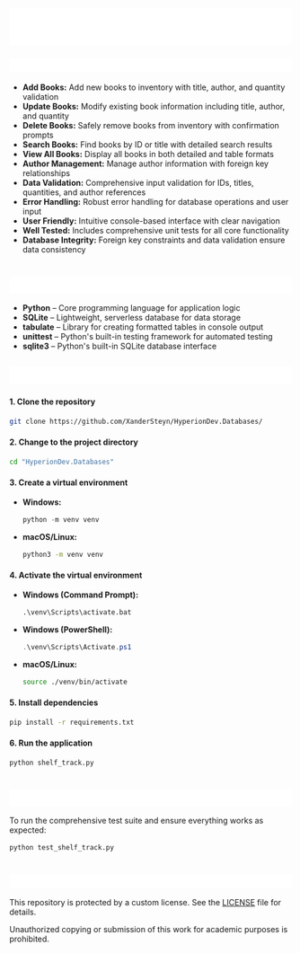 <h1 align="center">
  <img src="https://github.com/XanderSteyn/xandersteyn/blob/main/IGNORE/Headers/Tasks/Databases.svg" alt="Databases - CLI Bookstore Inventory Manager"/><br>
</h1>

<img src="https://github.com/XanderSteyn/xandersteyn/blob/main/IGNORE/Headers/Repos/Features.svg" alt="Features" height="25px"/>

- **Add Books:** Add new books to inventory with title, author, and quantity validation
- **Update Books:** Modify existing book information including title, author, and quantity
- **Delete Books:** Safely remove books from inventory with confirmation prompts
- **Search Books:** Find books by ID or title with detailed search results
- **View All Books:** Display all books in both detailed and table formats
- **Author Management:** Manage author information with foreign key relationships
- **Data Validation:** Comprehensive input validation for IDs, titles, quantities, and author references
- **Error Handling:** Robust error handling for database operations and user input
- **User Friendly:** Intuitive console-based interface with clear navigation
- **Well Tested:** Includes comprehensive unit tests for all core functionality
- **Database Integrity:** Foreign key constraints and data validation ensure data consistency

<h1></h1>

<img src="https://github.com/XanderSteyn/xandersteyn/blob/main/IGNORE/Headers/Repos/Technologies%20Used.svg" alt="Technologies Used" height="30px"/>

- **Python** – Core programming language for application logic
- **SQLite** – Lightweight, serverless database for data storage
- **tabulate** – Library for creating formatted tables in console output
- **unittest** – Python's built-in testing framework for automated testing
- **sqlite3** – Python's built-in SQLite database interface

<h2></h2>

<img src="https://github.com/XanderSteyn/xandersteyn/blob/main/IGNORE/Headers/Repos/Setup%20Instructions.svg" alt="Setup Instructions" height="30px"/>

#### 1. Clone the repository
```bash
git clone https://github.com/XanderSteyn/HyperionDev.Databases/
```

#### 2. Change to the project directory
```bash
cd "HyperionDev.Databases"
```

#### 3. Create a virtual environment
- **Windows:**
  ```powershell
  python -m venv venv
  ```
- **macOS/Linux:**
  ```bash
  python3 -m venv venv
  ```

#### 4. Activate the virtual environment
- **Windows (Command Prompt):**
  ```cmd
  .\venv\Scripts\activate.bat
  ```
- **Windows (PowerShell):**
  ```powershell
  .\venv\Scripts\Activate.ps1
  ```
- **macOS/Linux:**
  ```bash
  source ./venv/bin/activate
  ```

#### 5. Install dependencies
```bash
pip install -r requirements.txt
```

#### 6. Run the application
```bash
python shelf_track.py
```

<h1></h1>

<img src="https://github.com/XanderSteyn/xandersteyn/blob/main/IGNORE/Headers/Repos/Running%20Tests.svg" alt="Running Tests" height="30px"/>

To run the comprehensive test suite and ensure everything works as expected:
```bash
python test_shelf_track.py
```

<h1></h1>

<img src="https://github.com/XanderSteyn/xandersteyn/blob/main/IGNORE/Headers/License.svg" alt="License" height="25px"/>

This repository is protected by a custom license. See the [LICENSE](LICENSE) file for details.

Unauthorized copying or submission of this work for academic purposes is prohibited. 
